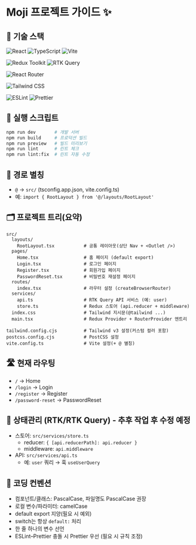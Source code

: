 # Moji 프로젝트 가이드 ✨

## 🧱 기술 스택

<!-- Core -->

![React](https://img.shields.io/badge/React-20232a?logo=react&logoColor=61DAFB)
![TypeScript](https://img.shields.io/badge/TypeScript-3178C6?logo=typescript&logoColor=fff)
![Vite](https://img.shields.io/badge/Vite-646CFF?logo=vite&logoColor=fff)

<!-- State -->

![Redux Toolkit](https://img.shields.io/badge/Redux%20Toolkit-593D88?logo=redux&logoColor=fff)
![RTK Query](https://img.shields.io/badge/RTK%20Query-CA4245?logo=redux&logoColor=fff)

<!-- Routing -->

![React Router](https://img.shields.io/badge/React%20Router-CA4245?logo=reactrouter&logoColor=fff)

<!-- Style -->

![Tailwind CSS](https://img.shields.io/badge/Tailwind%20CSS-06B6D4?logo=tailwindcss&logoColor=fff)

<!-- DX -->

![ESLint](https://img.shields.io/badge/ESLint-4B32C3?logo=eslint&logoColor=fff)
![Prettier](https://img.shields.io/badge/Prettier-1A2C34?logo=prettier&logoColor=F7BA3E)

## 🚀 실행 스크립트

```bash
npm run dev       # 개발 서버
npm run build     # 프로덕션 빌드
npm run preview   # 빌드 미리보기
npm run lint      # 린트 체크
npm run lint:fix  # 린트 자동 수정
```

## 🧭 경로 별칭

- `@` → `src/` (tsconfig.app.json, vite.config.ts)
- 예: `import { RootLayout } from '@/layouts/RootLayout'`

## 🗂️ 프로젝트 트리(요약)

```text
src/
  layouts/
    RootLayout.tsx           # 공통 레이아웃(상단 Nav + <Outlet />)
  pages/
    Home.tsx                 # 홈 페이지 (default export)
    Login.tsx                # 로그인 페이지
    Register.tsx             # 회원가입 페이지
    PasswordReset.tsx        # 비밀번호 재설정 페이지
  routes/
    index.tsx                # 라우터 설정 (createBrowserRouter)
  services/
    api.ts                   # RTK Query API 서비스 (예: user)
    store.ts                 # Redux 스토어 (api.reducer + middleware)
  index.css                  # Tailwind 지시문(@tailwind ...)
  main.tsx                   # Redux Provider + RouterProvider 엔트리

tailwind.config.cjs          # Tailwind v3 설정(커스텀 컬러 포함)
postcss.config.cjs           # PostCSS 설정
vite.config.ts               # Vite 설정(+ @ 별칭)
```

## 🛣️ 현재 라우팅

- `/` → Home
- `/login` → Login
- `/register` → Register
- `/password-reset` → PasswordReset

## 🧰 상태관리 (RTK/RTK Query) - 추후 작업 후 수정 예정

- 스토어: `src/services/store.ts`
  - reducer: `{ [api.reducerPath]: api.reducer }`
  - middleware: `api.middleware`
- API: `src/services/api.ts`
  - 예: `user` 쿼리 → 훅 `useUserQuery`

## 📏 코딩 컨벤션

- 컴포넌트/클래스: PascalCase, 파일명도 PascalCase 권장
- 로컬 변수/파라미터: camelCase
- default export 지양(필요 시 예외)
- switch는 항상 `default:` 처리
- 한 줄 하나의 변수 선언
- ESLint–Prettier 충돌 시 Prettier 우선 (필요 시 규칙 조정)
